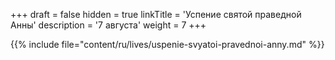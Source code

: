 +++
draft = false
hidden = true
linkTitle = 'Успение святой праведной Анны'
description = '7 августа'
weight = 7
+++

{{% include file="content/ru/lives/uspenie-svyatoi-pravednoi-anny.md" %}}
